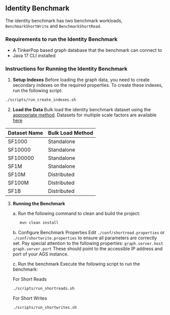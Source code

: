 
## Identity Benchmark

The identity benchmark has two benchmark workloads, `BenchmarkShortWrite` and `BenchmarkShortRead`.

### Requirements to run the Identity Benchmark

- A TinkerPop based graph database that the benchmark can connect to
- Java 17 CLI installed

### Instructions for Running the Identity Benchmark 
1. **Setup Indexes**
Before loading the graph data, you need to create secondary indexes on the required properties. To create these indexes, run the following script:
```bash
./scripts/run_create_indexes.sh
```
2. **Load the Data**
Bulk load the identity benchmark dataset using the [appropriate method](https://aerospike.com/docs/graph/data-loading). 
Datasets for multiple scale factors are available [here](https://console.cloud.google.com/storage/browser/identity-benchmark)

| Dataset Name	| Bulk Load Method |
| ------------ 	| ---------------- |
| SF1000  	| Standalone	   |
| SF10000 	| Standalone	   |
| SF100000   	| Standalone	   |
| SF1M   	| Standalone	   |
| SF10M   	| Distributed	   |
| SF100M   	| Distributed	   |
| SF1B   	| Distributed	   |


3. **Running the Benchmark**

   a. Run the following command to clean and build the project:
   ```bash   
      mvn clean install
   ```
   b. Configure Benchmark Properties
   Edit ```./conf/shortread.properties``` or ```./conf/shortwrite.properties``` to ensure all parameters are correctly set. Pay special attention to the following properties:
      ```graph.server.host```
      ```graph.server.port```
   These should point to the accessible IP address and port of your AGS instance.

   c. Run the benchmark 
   Execute the following script to run the benchmark:

   For Short Reads
   ```bash   
   ./scripts/run_shortreads.sh
   ```
   For Short Writes
   ```bash   
   ./scripts/run_shortwrites.sh
   ```   




